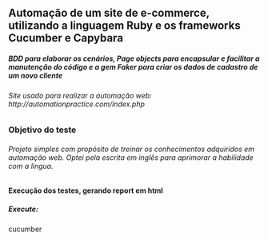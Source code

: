 

## Automação de um site de e-commerce, utilizando a linguagem Ruby e os frameworks Cucumber e Capybara
<h5> BDD para elaborar os cenários, Page objects para encapsular e facilitar a manutenção do código e a gem Faker para criar os dados de cadastro de um novo cliente </h5>


<h6>Site usado para realizar a automação web: http://automationpractice.com/index.php </h6>


### Objetivo do teste
<h6>Projeto simples com propósito de treinar os conhecimentos adquiridos em automação web. Optei pela escrita em inglês para aprimorar a habilidade com a lingua.</h6>

#### Execução dos testes, gerando report em html
<h5>Execute:</h5>cucumber





